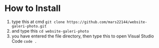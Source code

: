 # How to Install
1. type this at cmd
   ```git clone https://github.com/mars22144/website-galeri-photo.git```
2. and type this
   ```cd website-galeri-photo```
3. you have entered the file directory, then type this to open Visual Studio Code
   ```code .```
